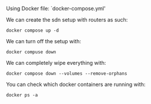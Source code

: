 Using Docker file: 
`docker-compose.yml'

We can create the sdn setup with routers as such:
```
docker compose up -d
```

We can turn off the setup with:
```
docker compuse down
```

We can completely wipe everything with:
```
docker compose down --volumes --remove-orphans
```

You can check which docker containers are running with:
```
docker ps -a
```